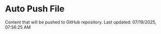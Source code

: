 # Auto Push File

Content that will be pushed to GitHub repository.
Last updated: 07/19/2025, 07:56:25 AM